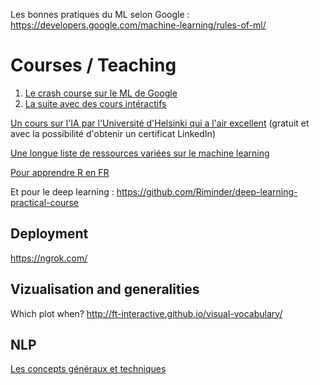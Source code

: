
Les bonnes pratiques du ML selon Google :
https://developers.google.com/machine-learning/rules-of-ml/

# Courses / Teaching

1. [Le crash course sur le ML de Google](https://developers.google.com/machine-learning/crash-course/)
2. [La suite avec des cours intéractifs](https://developers.google.com/machine-learning/practica/)

[Un cours sur l'IA par l'Université d'Helsinki qui a l'air excellent](https://course.elementsofai.com/) (gratuit et avec la possibilité d'obtenir un certificat LinkedIn)

[Une longue liste de ressources variées sur le machine learning](http://kourouklides.wikia.com/wiki/Machine_Learning)

[Pour apprendre R en FR](https://juba.github.io/tidyverse/index.html)


Et pour le deep learning :
https://github.com/Riminder/deep-learning-practical-course


## Deployment
https://ngrok.com/

## Vizualisation and generalities
Which plot when?
http://ft-interactive.github.io/visual-vocabulary/

## NLP

[Les concepts généraux et techniques](https://www.searchtechnologies.com/blog/natural-language-processing-techniques)
